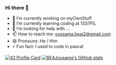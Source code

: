 ### Hi there 👋

- 🔭 I’m currently working on myOwnStuff
- 🌱 I’m currently learning coding at 1337FIL
- 🤔 I’m looking for help with ...
- 📫 How to reach me: oussama.beaj2@gmail.com
- 😄 Pronouns: He / Him
- ⚡ Fun fact: I used to code in pascal

[![42 Profile Card](https://1337-readme.vercel.app/api/profile?cursus=42cursus&dark=true&login=obeaj)](https://github.com/mohouyizme/1337-readme) 
[![BEAJousama's GitHub stats](https://github-readme-stats.vercel.app/api?username=BEAJousama)](https://github.com/BEAJousama/github-readme-stats)
